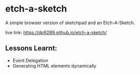 # etch-a-sketch

A simple browser version of sketchpad and an Etch-A-Sketch.

live link: https://dp9289.github.io/etch-a-sketch/

## Lessons Learnt:

- Event Delegation
- Generating HTML elements dynamically
